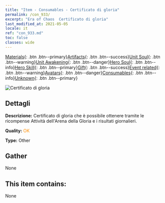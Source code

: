 ```yaml
---
title: "Item - Consumables - Certificato di gloria"
permalink: /con_933/
excerpt: "Era of Chaos  Certificato di gloria"
last_modified_at: 2021-05-05
locale: it
ref: "con_933.md"
toc: false
classes: wide
---
```

 [Materials](/ItemsIT/){: .btn .btn--primary}[Artifacts](/ItemsIT/Artifacts/){: .btn .btn--success}[Unit Soul](/ItemsIT/UnitSoul/){: .btn .btn--warning}[Unit Awakening](/ItemsIT/UnitAwakening/){: .btn .btn--danger}[Hero Soul](/ItemsIT/HeroSoul/){: .btn .btn--info}[Hero Skill](/ItemsIT/HeroSkill/){: .btn .btn--primary}[Gift](/ItemsIT/Gift/){: .btn .btn--success}[Event related](/ItemsIT/Events/){: .btn .btn--warning}[Avatars](/ItemsIT/Avatars/){: .btn .btn--danger}[Consumables](/ItemsIT/Consumables/){: .btn .btn--info}[Unknown](/ItemsIT/Unknown/){: .btn .btn--primary}

 ![Certificato di gloria](/images/t/i_40021.png)

## Dettagli
 **Descrizione:** Certificato di gloria che è possibile ottenere tramite le ricompense Attività dell'Arena della Gloria e i risultati giornalieri.

 **Quality:** <span style="color: #FF8C00">OK</span>

 **Type:** Other

## Gather

  None

## This item contains:

  None

